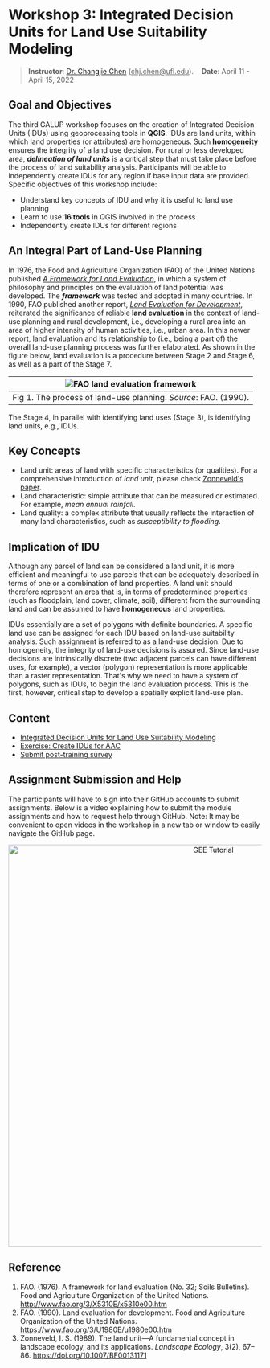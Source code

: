 # Workshop 3: Integrated Decision Units for Land Use Suitability Modeling

> **Instructor**: [Dr. Changjie Chen](https://github.com/chjch) (<ins>chj.chen@<i></i>ufl.edu</ins>).&nbsp;&nbsp;&nbsp;&nbsp;**Date**: April 11 - April 15, 2022

## Goal and Objectives

The third GALUP workshop focuses on the creation of Integrated Decision Units
(IDUs) using geoprocessing tools in **QGIS**.
IDUs are land units, within which land properties (or attributes) are
homogeneous.
Such **homogeneity** ensures the integrity of a land use decision.
For rural or less developed area, **_delineation of land units_** is a critical
step that must take place before the process of land suitability analysis.
Participants will be able to independently create IDUs for any region if base
input data are provided.
Specific objectives of this workshop include:

- Understand key concepts of IDU and why it is useful to land use planning
- Learn to use **16 tools** in QGIS involved in the process
- Independently create IDUs for different regions

## An Integral Part of Land-Use Planning

In 1976, the Food and Agriculture Organization (FAO) of the United Nations
published <a href="#a framework for land evaluation">
<i>A Framework for Land Evaluation</i></a>, in which a system of philosophy and
principles on the evaluation of land potential was developed.
The **_framework_** was tested and adopted in many countries.
In 1990, FAO published another report,
<a href="#land evaluation for development">
<i>Land Evaluation for Development</i></a>,
reiterated the significance of reliable **land evaluation** in the context of
land-use planning and rural development, i.e., developing a rural area into
an area of higher intensity of human activities, i.e., urban area.
In this newer report, land evaluation and its relationship to (i.e., being a
part of) the overall land-use planning process was further elaborated.
As shown in the figure below, land evaluation is a procedure between Stage 2
and Stage 6, as well as a part of the Stage 7.

| ![FAO land evaluation framework](./img/LandEvaluationModelFAO.jpg) |
|:---------------------------------------------------------------------------:|
| Fig 1. The process of land-use planning. _Source_: FAO. (1990).             |

The Stage 4, in parallel with identifying land uses (Stage 3), is identifying
land units, e.g., IDUs.

## Key Concepts

- Land unit: areas of land with specific characteristics (or qualities).
  For a comprehensive introduction of _land unit_, please check
  <a href="#land unit">Zonneveld's paper</a>.
- Land characteristic: simple attribute that can be measured or estimated. For
  example, _mean annual rainfall_.
- Land quality: a complex attribute that usually reflects the interaction of
  many land characteristics, such as _susceptibility to flooding_.

## Implication of IDU

Although any parcel of land can be considered a land unit, it is more efficient
and meaningful to use parcels that can be adequately described in terms of one
or a combination of land properties.
A land unit should therefore represent an area that is, in terms of
predetermined properties (such as floodplain, land cover, climate, soil),
different from the surrounding land and can be assumed to have **homogeneous**
land properties.

IDUs essentially are a set of polygons with definite boundaries.
A specific land use can be assigned for each IDU based on land-use suitability
analysis.
Such assignment is referred to as a land-use decision.
Due to homogeneity, the integrity of land-use decisions is assured.
Since land-use decisions are intrinsically discrete (two adjacent parcels can
have different uses, for example), a vector (polygon) representation is more
applicable than a raster representation.
That's why we need to have a system of polygons, such as IDUs, to begin the
land evaluation process.
This is the first, however, critical step to develop a spatially explicit
land-use plan.

## Content

- [Integrated Decision Units for Land Use Suitability Modeling](module.md)
- [Exercise: Create IDUs for AAC](exercise.md)
- [Submit post-training survey](https://ufl.qualtrics.com/jfe/form/SV_0vNRnI3WsOjXM1g)

## Assignment Submission and Help

The participants will have to sign into their GitHub accounts to submit assignments. Below is a video explaining how to submit the module assignments and how to request help through GitHub. Note: It may be convenient to open videos in the workshop in a new tab or window to easily navigate the GitHub page.

<p align="center">
  <a href="https://mediasite.video.ufl.edu/Mediasite/Play/9741afe237094a77aff3acbf6c2df8a91d" target="_blank">
    <img src="https://user-images.githubusercontent.com/84922404/139679866-11650dd6-855f-4420-82c1-fa0f4071ee37.png" alt= "GEE Tutorial" width="800">
  </a>
</p>

## Reference

1. <a id="a framework for land evaluation"></a>FAO. (1976). A framework for
   land evaluation (No. 32; Soils Bulletins). Food and Agriculture Organization
   of the United Nations. http://www.fao.org/3/X5310E/x5310e00.htm
2. <a id="land evaluation for development"></a>FAO. (1990). Land evaluation for
   development. Food and Agriculture Organization of the United Nations.
   https://www.fao.org/3/U1980E/u1980e00.htm
3. <a id="land unit"></a>Zonneveld, I. S. (1989). The land unit—A fundamental
   concept in landscape ecology, and its applications. _Landscape Ecology_,
   3(2), 67–86. https://doi.org/10.1007/BF00131171
